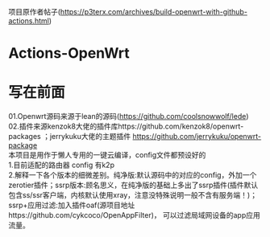 项目原作者帖子(https://p3terx.com/archives/build-openwrt-with-github-actions.html)

# Actions-OpenWrt
# 写在前面
01.Openwrt源码来源于lean的源码(https://github.com/coolsnowwolf/lede)  
02.插件来源kenzok8大佬的插件库https://github.com/kenzok8/openwrt-packages ；jerrykuku大佬的主题插件 https://github.com/jerrykuku/openwrt-package  
本项目是用作于懒人专用的一键云编译，config文件都预设好的  
1.目前适配的路由器 config 有k2p  
2.解释一下各个版本的细微差别。纯净版:默认源码中的对应的config，外加一个zerotier插件；ssrp版本:顾名思义，在纯净版的基础上多出了ssrp插件(插件默认包含ss/ssr客户端，内核默认使用xray，注意没特殊说明一般不含有服务端！)；ssrp+应用过滤:加入插件oaf(源项目地址https://github.com/cykcoco/OpenAppFilter)， 可以过滤局域网设备的app应用流量。
